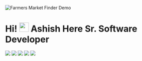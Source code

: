 ![Farmers Market Finder Demo](https://yadavashishdhirendra.github.io/Testing-Data.github.io/IMG/ezgif.com-gif-maker.gif)

# Hi! <img src="https://raw.githubusercontent.com/MartinHeinz/MartinHeinz/master/wave.gif" width="30px" height="30px"> Ashish Here Sr. Software Developer

![](https://img.shields.io/badge/HTML-CSS-informational?style=flat&logo=<LOGO_NAME>&logoColor=blue&color=red)
![](https://img.shields.io/badge/Javascript-Jquery-informational?style=flat&logo=<LOGO_NAME>&logoColor=blue&color=red)
![](https://img.shields.io/badge/PHP-MySQL-informational?style=flat&logo=<LOGO_NAME>&logoColor=blue&color=red)
![](https://img.shields.io/badge/React_JS-Mern_Stack-informational?style=flat&logo=<LOGO_NAME>&logoColor=blue&color=red)
![](https://img.shields.io/badge/UI_UX_Designer-Figma-informational?style=flat&logo=<LOGO_NAME>&logoColor=blue&color=red)








